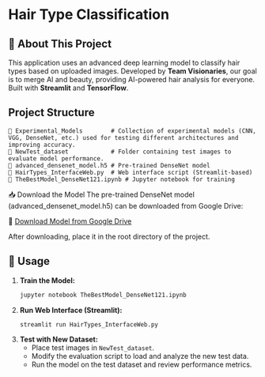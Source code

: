 # Hair Type Classification

## 📌 About This Project
This application uses an advanced deep learning model to classify hair types based on uploaded images. Developed by **Team Visionaries**, our goal is to merge AI and beauty, providing AI-powered hair analysis for everyone. Built with **Streamlit** and **TensorFlow**.

## Project Structure
```
📂 Experimental_Models        # Collection of experimental models (CNN, VGG, DenseNet, etc.) used for testing different architectures and improving accuracy.
📂 NewTest_dataset            # Folder containing test images to evaluate model performance.
📄 advanced_densenet_model.h5 # Pre-trained DenseNet model
🐍 HairTypes_InterfaceWeb.py  # Web interface script (Streamlit-based)
📓 TheBestModel_DenseNet121.ipynb # Jupyter notebook for training
```

📥 Download the Model
The pre-trained DenseNet model (advanced_densenet_model.h5) can be downloaded from Google Drive:

🔗 [Download Model from Google Drive](https://drive.google.com/file/d/1YMIb1eJPndqXFQGNbr9ESimH_Uo9uPjh/view?usp=sharing)


After downloading, place it in the root directory of the project.

## 🚀 Usage
1. **Train the Model:**
   ```bash
   jupyter notebook TheBestModel_DenseNet121.ipynb
   ```
2. **Run Web Interface (Streamlit):**
   ```bash
   streamlit run HairTypes_InterfaceWeb.py
   ```
3. **Test with New Dataset:**
   - Place test images in `NewTest_dataset`.
   - Modify the evaluation script to load and analyze the new test data.
   - Run the model on the test dataset and review performance metrics.
